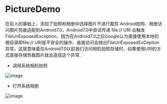 # PictureDemo 
在前人的基础上，添加了拍照和相册中选择图片不进行裁剪
Android拍照、相册访问图片剪裁适配到Android7.0，Android7.0中尝试传递 file:// URI 会触发 FileUriExposedException，因为在Android7.0之后Google认为直接使用本地的根目录即file:// URI是不安全的操作，直接访问会抛出FileUriExposedExCeption异常，这就意味着在Android7.0以前我们访问相机拍照存储时，如果使用URI的方式直接存储剪裁图片就会造成这个异常.
* 调用系统相机拍照

![image](https://github.com/zhengzhong1/Android6.0PermissionsDemo/blob/master/app/src/main/assets/GIF.gif)

* 打开系统相册

![image](https://github.com/zhengzhong1/Android6.0PermissionsDemo/blob/master/app/src/main/assets/GIF2.gif)
